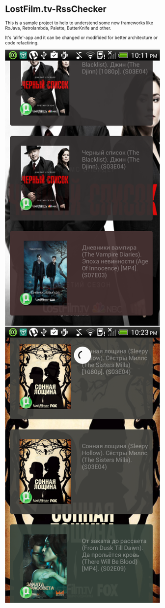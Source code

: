 # LostFilm.tv-RssChecker

This is a sample project to help to understend some new frameworks like RxJava, Retrolambda, Palette, ButterKnife and other. 

It's 'alife'-app and it can be changed or modifided for better architecture or code refactiring.

<img src="https://github.com/eGorets/LostFilm.tv-RssChecker/blob/master/device-2015-10-24-221147.png"/>

<img src="https://github.com/eGorets/LostFilm.tv-RssChecker/blob/master/device-2015-10-24-222326.png"/>
